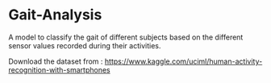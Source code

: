 # Gait-Analysis
A model to classify the gait of different subjects based on the different sensor values recorded during their activities.

Download the dataset from : https://www.kaggle.com/uciml/human-activity-recognition-with-smartphones
